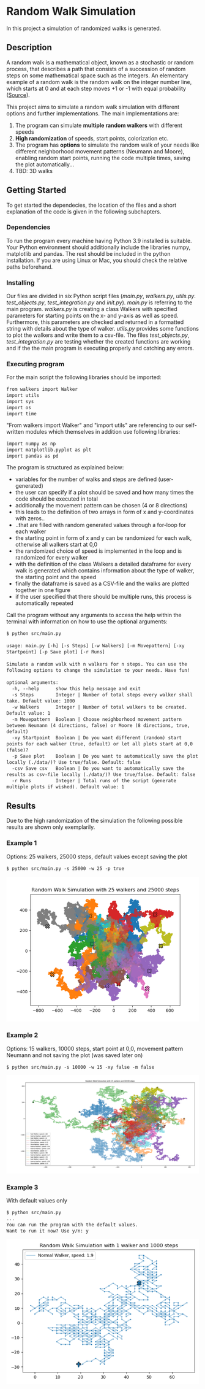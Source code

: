 # Random Walk Simulation

In this project a simulation of randomized walks is generated.

## Description

A random walk is a mathematical object, known as a stochastic or random  process, that describes a path that consists of a succession of random  steps on some mathematical space such as the integers. An elementary example of a random walk is the random walk on the integer number line, which starts at 0 and at each step moves +1 or -1 with  equal probability ([Source](https://www.geeksforgeeks.org/random-walk-implementation-python/)).

This project aims to simulate a random walk simulation with different options and further implementations. The main implementations are:

1. The program can simulate **multiple random walkers** with different speeds
2. **High randomization** of speeds, start points, colorization etc.
3. The program has **options** to simulate the random walk of your needs like different neighborhood movement patterns (Neumann and Moore), enabling random start points, running the code multiple times, saving the plot automatically...
4. TBD: 3D walks

## Getting Started

To get started the dependecies, the location of the files and a short explanation of the code is given in the following subchapters.

### Dependencies

To run the program every machine having Python 3.9 installed is suitable. Your Python environment should additionally include the libraries numpy, matplotlib and pandas. The rest should be included in the python installation. If you are using Linux or Mac, you should check the relative paths beforehand.

### Installing

Our files are divided in six Python script files (*main.py*, *walkers.py*, *utils.py*. *test_objects.py*, *test_integration.py* and *init.py*). *main.py* is referring to the main program. *walkers.py* is creating a class Walkers with specified parameters for starting points on the x- and y-axis as well as speed. Furthermore, this parameters are checked and returned in a formatted string with details about the type of walker. *utils.py* provides some functions to plot the walkers and write them to a csv-file. The files *test_objects.py*, *test_integration.py* are testing whether the created functions are working and if the the main program is executing properly and catching any errors.

### Executing program

For the main script the following libraries should be imported:

```
from walkers import Walker
import utils
import sys
import os
import time
```

"From walkers import Walker" and "import utils" are referencing to our self-written modules which themselves in addition use following libraries:

```
import numpy as np
import matplotlib.pyplot as plt
import pandas as pd
```

The program is structured as explained below:

- variables for the number of walks and steps are defined (user-generated)
- the user can specify if a plot should be saved and how many times the code should be executed in total
- additionally the movement pattern can be chosen (4 or 8 directions)
- this leads to the definition of two arrays in form of x and y-coordinates with zeros..
- ..that are filled with random generated values through a for-loop for each walker
- the starting point in form of x and y can be randomized for each walk, otherwise all walkers start at 0,0
- the randomized choice of speed is implemented in the loop and is randomized for every walker
- with the definition of the class Walkers a detailed dataframe for every walk is generated which contains information about the type of walker, the starting point and the speed
- finally the dataframe is saved as a CSV-file and the walks are plotted together in one figure
- if the user specified that there should be multiple runs, this process is automatically repeated

Call the program without any arguments to access the help within the terminal with information on how to use the optional arguments:

```
$ python src/main.py

usage: main.py [-h] [-s Steps] [-w Walkers] [-m Movepattern] [-xy Startpoint] [-p Save plot] [-r Runs]

Simulate a random walk with n walkers for n steps. You can use the following options to change the simulation to your needs. Have fun!

optional arguments:
  -h, --help      show this help message and exit
  -s Steps        Integer | Number of total steps every walker shall take. Default value: 1000
  -w Walkers      Integer | Number of total walkers to be created. Default value: 1
  -m Movepattern  Boolean | Choose neighborhood movement pattern between Neumann (4 directions, false) or Moore (8 directions, true, default)
  -xy Startpoint  Boolean | Do you want different (random) start points for each walker (true, default) or let all plots start at 0,0 (false)?
  -p Save plot    Boolean | Do you want to automatically save the plot locally (./data/)? Use true/false. Default: false
  -csv Save csv   Boolean | Do you want to automatically save the results as csv-file locally (./data/)? Use true/false. Default: false
  -r Runs         Integer | Total runs of the script (generate multiple plots if wished). Default value: 1
```

## Results

Due to the high randomization of the simulation the following possible results are shown only exemplarily.

### Example 1
Options: 25 walkers, 25000 steps, default values except saving the plot

```
$ python src/main.py -s 25000 -w 25 -p true
```
![25walkers](./data/random_walkers_25w_25000s.png)

### Example 2
Options: 15 walkers, 10000 steps, start point at 0,0, movement pattern Neumann and not saving the plot (was saved later on)
```
$ python src/main.py -s 10000 -w 15 -xy false -m false
```
![15walkers](./data/random_walkers_15w_10000s.png)

### Example 3
With default values only
```
$ python src/main.py
...
You can run the program with the default values.
Want to run it now? Use y/n: y
```
![1walker](./data/random_walkers_1w_1000s.png)
